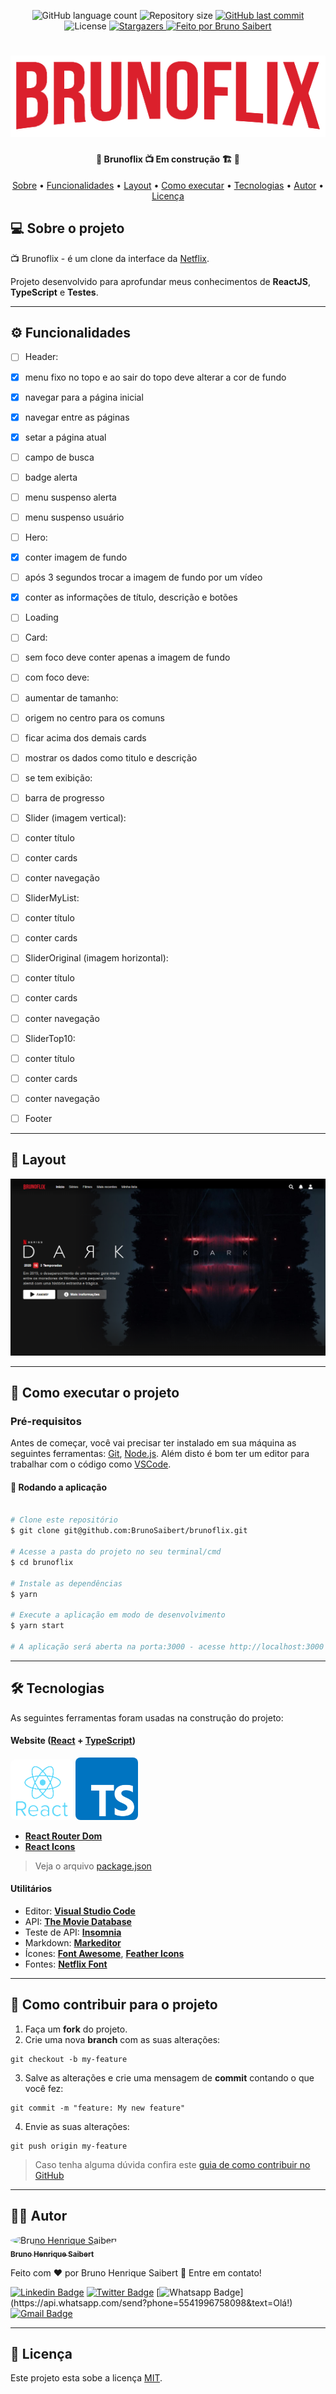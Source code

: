 <p align="center">
<img alt="GitHub language count" src="https://img.shields.io/github/languages/count/BrunoSaibert/brunoflix?color=%2304D361&style=for-the-badge">

<img alt="Repository size" src="https://img.shields.io/github/repo-size/BrunoSaibert/brunoflix?style=for-the-badge">

<a href="https://github.com/BrunoSaibert/brunoflix/commits/master">
<img alt="GitHub last commit" src="https://img.shields.io/github/last-commit/BrunoSaibert/brunoflix?style=for-the-badge">
</a>

<img alt="License" src="https://img.shields.io/badge/license-MIT-brightgreen?style=for-the-badge">
<a href="https://github.com/BrunoSaibert/brunoflix/stargazers">
<img alt="Stargazers" src="https://img.shields.io/github/stars/BrunoSaibert/brunoflix?style=for-the-badge">
</a>

<a href="https://brunosaibert.com.br/">
<img alt="Feito por Bruno Saibert" src="https://img.shields.io/badge/feito%20por-Bruno%20Saibert-%231b9?style=for-the-badge">
</a>

</p>
<h1 align="center">
<img alt="Brunoflix" title="Brunoflix" src="https://raw.githubusercontent.com/BrunoSaibert/brunoflix/master/src/assets/brunoflix.png" />
</h1>

<h4 align="center">
🚧  Brunoflix 📺 Em construção 🏗 🚧
</h4>

<p align="center">
<a href="#-sobre-o-projeto">Sobre</a> •
<a href="#-funcionalidades">Funcionalidades</a> •
<a href="#-layout">Layout</a> •
<a href="#-como-executar-o-projeto">Como executar</a> •
<a href="#-tecnologias">Tecnologias</a> •
<a href="#-autor">Autor</a> •
<a href="#-licença">Licença</a>
</p>

## [](https://github.com/BrunoSaibert/brunoflix#-sobre-o-projeto) 💻 Sobre o projeto

📺 Brunoflix - é um clone da interface da [Netflix](https://www.netflix.com/).

Projeto desenvolvido para aprofundar meus conhecimentos de **ReactJS**, **TypeScript** e **Testes**.

---

## [](https://github.com/BrunoSaibert/brunoflix#-funcionalidades) ⚙️ Funcionalidades

- [ ] Header:

- [x] menu fixo no topo e ao sair do topo deve alterar a cor de fundo
- [x] navegar para a página inicial
- [x] navegar entre as páginas
- [x] setar a página atual
- [ ] campo de busca
- [ ] badge alerta
- [ ] menu suspenso alerta
- [ ] menu suspenso usuário

- [ ] Hero:

- [x] conter imagem de fundo
- [ ] após 3 segundos trocar a imagem de fundo por um vídeo
- [x] conter as informações de título, descrição e botões

- [ ] Loading

- [ ] Card:
- [ ] sem foco deve conter apenas a imagem de fundo
- [ ] com foco deve:
- [ ] aumentar de tamanho:
- [ ] origem no centro para os comuns
- [ ] ficar acima dos demais cards
- [ ] mostrar os dados como titulo e descrição
- [ ] se tem exibição:
- [ ] barra de progresso

* [ ] Slider (imagem vertical):

- [ ] conter título
- [ ] conter cards
- [ ] conter navegação

- [ ] SliderMyList:

- [ ] conter título
- [ ] conter cards

- [ ] SliderOriginal (imagem horizontal):

- [ ] conter título
- [ ] conter cards
- [ ] conter navegação

- [ ] SliderTop10:

- [ ] conter título
- [ ] conter cards
- [ ] conter navegação

- [ ] Footer

---

## [](https://github.com/BrunoSaibert/brunoflix#-layout) 🎨 Layout

![Brunoflix layout](https://raw.githubusercontent.com/BrunoSaibert/brunoflix/master/src/assets/project/brunoflix-hero.jpg)

---

## [](https://github.com/BrunoSaibert/brunoflix#-como-executar-o-projeto) 🚀 Como executar o projeto

### Pré-requisitos

Antes de começar, você vai precisar ter instalado em sua máquina as seguintes ferramentas:
[Git](https://git-scm.com), [Node.js](https://nodejs.org/en/).
Além disto é bom ter um editor para trabalhar com o código como [VSCode](https://code.visualstudio.com/).

#### 🧭 Rodando a aplicação

```bash

# Clone este repositório
$ git clone git@github.com:BrunoSaibert/brunoflix.git

# Acesse a pasta do projeto no seu terminal/cmd
$ cd brunoflix

# Instale as dependências
$ yarn

# Execute a aplicação em modo de desenvolvimento
$ yarn start

# A aplicação será aberta na porta:3000 - acesse http://localhost:3000

```

---

## [](https://github.com/BrunoSaibert/brunoflix#-tecnologias) 🛠 Tecnologias

As seguintes ferramentas foram usadas na construção do projeto:

#### **Website** ([React](https://reactjs.org/) + [TypeScript](https://www.typescriptlang.org/))

<img style="border-radius: 8px;" src="https://raw.githubusercontent.com/BrunoSaibert/brunoflix/master/src/assets/project/react-logo.png" width="100px;" alt="React logo"/>

<img style="border-radius: 8px;" src="https://raw.githubusercontent.com/BrunoSaibert/brunoflix/master/src/assets/project/typescript-logo.png" width="100px;" alt="TypeScript logo"/>

- **[React Router Dom](https://github.com/ReactTraining/react-router/tree/master/packages/react-router-dom)**
- **[React Icons](https://react-icons.github.io/react-icons/)**

> Veja o arquivo [package.json](https://github.com/BrunoSaibert/brunoflix/blob/master/web/package.json)

#### **Utilitários**

- Editor: **[Visual Studio Code](https://code.visualstudio.com/)**
- API: **[The Movie Database](https://api.themoviedb.org)**
- Teste de API: **[Insomnia](https://insomnia.rest/)**
- Markdown: **[Markeditor](https://markeditor.netlify.app/)**
- Ícones: **[Font Awesome](https://fontawesome.com/)**, **[Feather Icons](https://feathericons.com/)**
- Fontes: **[Netflix Font](https://fontmeme.com/netflix-font/)**

---

## 💪 Como contribuir para o projeto

1. Faça um **fork** do projeto.
2. Crie uma nova **branch** com as suas alterações:

```
git checkout -b my-feature
```

3. Salve as alterações e crie uma mensagem de **commit** contando o que você fez:

```
git commit -m "feature: My new feature"
```

4. Envie as suas alterações:

```
git push origin my-feature
```

> Caso tenha alguma dúvida confira este [guia de como contribuir no GitHub](./CONTRIBUTING.md)

---

## [](https://github.com/BrunoSaibert/brunoflix#-autor) 👨‍🚀 Autor

<a href="https://brunosaibert.com.br/">
<img style="border-radius: 50%;" src="https://avatars2.githubusercontent.com/u/40339324?s=460&u=4f5a7b83aa4e018b4eccbeaa1f6a6b8b04e0e4b7&v=4" width="100px;" alt="Bruno Henrique Saibert"/>
<br />
<sub><b>Bruno Henrique Saibert</b></sub>
</a>
<br />

Feito com ❤️ por Bruno Henrique Saibert 👋 Entre em contato!

[![Linkedin Badge](https://img.shields.io/badge/-LinkedIn-blue?style=for-the-badge&logo=Linkedin&logoColor=white&link=https://www.linkedin.com/in/brunohenriquesaibert/)](https://www.linkedin.com/in/brunohenriquesaibert/)
[![Twitter Badge](https://img.shields.io/badge/-Twitter-1ca0f1?style=for-the-badge&labelColor=1ca0f1&logo=twitter&logoColor=white&link=https://twitter.com/bh_saibert)](https://twitter.com/bh_saibert)
[![Whatsapp Badge](https://img.shields.io/badge/-Whatsapp-4CA143?style=for-the-badge&labelColor=4CA143&logo=whatsapp&logoColor=white&link=https://api.whatsapp.com/send?phone=5541996758098&text=Olá!)](https://api.whatsapp.com/send?phone=5541996758098&text=Olá!)
[![Gmail Badge](https://img.shields.io/badge/-Gmail-c14438?style=for-the-badge&logo=Gmail&logoColor=white&link=mailto:brunosaibert@gmail.com)](mailto:brunosaibert@gmail.com)

---

## [](https://github.com/BrunoSaibert/brunoflix#-licença) 📝 Licença

Este projeto esta sobe a licença [MIT](./LICENSE).
